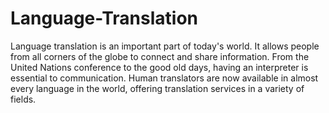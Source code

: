# Language-Translation


Language translation is an important part of today's world. It allows people from all corners of the globe
to connect and share information. From the United Nations conference to the good old days, having an
interpreter is essential to communication. Human translators are now available in almost every language
in the world, offering translation services in a variety of fields.
